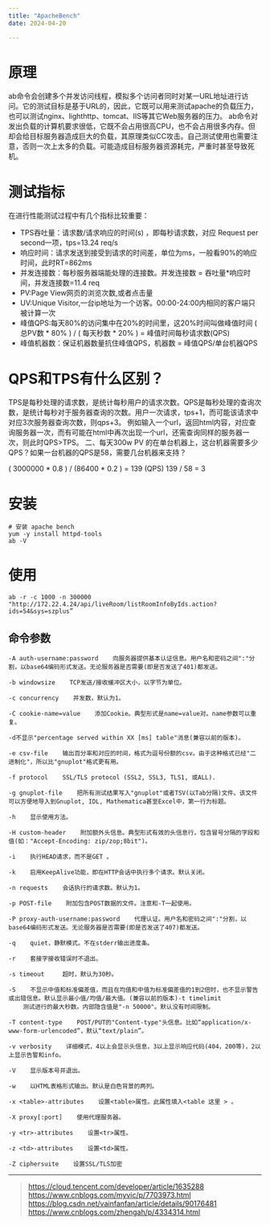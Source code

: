 ```yaml
---
title: "ApacheBench"
date: 2024-04-20

---
```


# 原理
ab命令会创建多个并发访问线程，模拟多个访问者同时对某一URL地址进行访问。它的测试目标是基于URL的，因此，它既可以用来测试apache的负载压力，也可以测试nginx、lighthttp、tomcat、IIS等其它Web服务器的压力。
ab命令对发出负载的计算机要求很低，它既不会占用很高CPU，也不会占用很多内存。但却会给目标服务器造成巨大的负载，其原理类似CC攻击。自己测试使用也需要注意，否则一次上太多的负载。可能造成目标服务器资源耗完，严重时甚至导致死机。

#  测试指标
在进行性能测试过程中有几个指标比较重要：
- TPS吞吐量：请求数/请求响应的时间(s) ，即每秒请求数，对应 Request per second一项，tps=13.24 req/s
- 响应时间：请求发送到接受到请求的时间差，单位为ms，一般看90%的响应时间，此时RT=862ms
- 并发连接数：每秒服务器端能处理的连接数。并发连接数 = 吞吐量*响应时间，并发连接数=11.4 req
- PV:Page View网页的浏览次数,或者点击量
- UV:Unique Visitor,一台ip地址为一个访客。00:00-24:00内相同的客户端只被计算一次
- 峰值QPS:每天80%的访问集中在20%的时间里，这20%时间叫做峰值时间
( 总PV数 * 80% ) / ( 每天秒数 * 20% ) = 峰值时间每秒请求数(QPS)
- 峰值机器数：保证机器数量抗住峰值QPS，机器数 = 峰值QPS/单台机器QPS

# QPS和TPS有什么区别？
TPS是每秒处理的请求数，是统计每秒用户的请求次数。QPS是每秒处理的查询次数，是统计每秒对于服务器查询的次数。用户一次请求，tps+1，而可能该请求中对应3次服务器查询次数，则qps+3。
例如输入一个url，返回html内容，对应查询服务器一次，而有可能在html中再次出现一个url，还需查询同样的服务器一次，则此时QPS>TPS。
二、每天300w PV 的在单台机器上，这台机器需要多少QPS？如果一台机器的QPS是58，需要几台机器来支持？

( 3000000 * 0.8 ) / (86400 * 0.2 ) = 139 (QPS)
139 / 58 = 3

# 安装

```shell
# 安装 apache bench
yum -y install httpd-tools
ab -V
```

# 使用
```shell
ab -r -c 1000 -n 300000 "http://172.22.4.24/api/liveRoom/listRoomInfoByIds.action?ids=54&sys=szplus”
```

## 命令参数
```shell
-A auth-username:password    向服务器提供基本认证信息。用户名和密码之间":"分割，以base64编码形式发送。无论服务器是否需要(即是否发送了401)都发送。 

-b windowsize    TCP发送/接收缓冲区大小，以字节为单位。

-c concurrency    并发数，默认为1。

-C cookie-name=value    添加Cookie。典型形式是name=value对。name参数可以重复。 

-d不显示"percentage served within XX [ms] table"消息(兼容以前的版本)。 

-e csv-file    输出百分率和对应的时间，格式为逗号份额的csv。由于这种格式已经"二进制化"，所以比"gnuplot"格式更有用。

-f protocol    SSL/TLS protocol (SSL2, SSL3, TLS1, 或ALL).

-g gnuplot-file    把所有测试结果写入"gnuplot"或者TSV(以Tab分隔)文件。该文件可以方便地导入到Gnuplot, IDL, Mathematica甚至Excel中，第一行为标题。

-h    显示使用方法。

-H custom-header    附加额外头信息。典型形式有效的头信息行，包含冒号分隔的字段和值(如："Accept-Encoding: zip/zop;8bit")。

-i    执行HEAD请求，而不是GET 。

-k    启用KeepAlive功能，即在HTTP会话中执行多个请求。默认关闭。

-n requests    会话执行的请求数。默认为1。 

-p POST-file    附加包含POST数据的文件。注意和-T一起使用。

-P proxy-auth-username:password    代理认证。用户名和密码之间":"分割，以base64编码形式发送。无论服务器是否需要(即是否发送了407)都发送。

-q    quiet，静默模式。不在stderr输出进度条。

-r    套接字接收错误时不退出。

-s timeout     超时，默认为30秒。

-S    不显示中值和标准偏差值，而且在均值和中值为标准偏差值的1到2倍时，也不显示警告或出错信息。默认显示最小值/均值/最大值。(兼容以前的版本)-t timelimit
    测试进行的最大秒数。内部隐含值是"-n 50000"。默认没有时间限制。

-T content-type    POST/PUT的"Content-type"头信息。比如“application/x-www-form-urlencoded”，默认“text/plain”。

-v verbosity    详细模式，4以上会显示头信息，3以上显示响应代码(404，200等)，2以上显示告警和info。

-V    显示版本号并退出。

-w    以HTML表格形式输出。默认是白色背景的两列。

-x <table>-attributes    设置<table>属性。此属性填入<table 这里 > 。

-X proxy[:port]    使用代理服务器。

-y <tr>-attributes    设置<tr>属性。

-z <td>-attributes    设置<td>属性。 

-Z ciphersuite    设置SSL/TLS加密
```



---
> https://cloud.tencent.com/developer/article/1635288
> https://www.cnblogs.com/myvic/p/7703973.html
> https://blog.csdn.net/vainfanfan/article/details/90176481
> https://www.cnblogs.com/zhengah/p/4334314.html